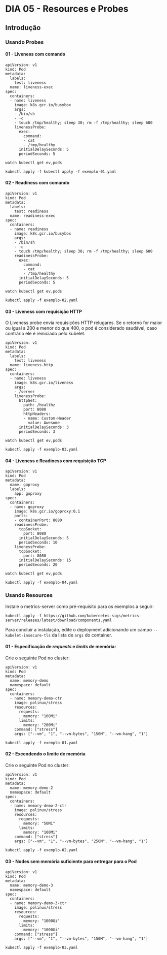 # DIA 05 - Resources e Probes

## Introdução

### Usando Probes

#### 01 - Liveness com comando

```
apiVersion: v1
kind: Pod
metadata:
  labels:
    test: liveness
  name: liveness-exec
spec:
  containers:
  - name: liveness
    image: k8s.gcr.io/busybox
    args:
    - /bin/sh
    - -c
    - touch /tmp/healthy; sleep 30; rm -f /tmp/healthy; sleep 600
    livenessProbe:
      exec:
        command:
        - cat
        - /tmp/healthy
      initialDelaySeconds: 5
      periodSeconds: 5
```

```
watch kubectl get ev,pods
```

```
kubectl apply -f kubectl apply -f exemplo-01.yaml
```

#### 02 - Readiness com comando

```
apiVersion: v1
kind: Pod
metadata:
  labels:
    test: readiness
  name: readiness-exec
spec:
  containers:
  - name: readiness
    image: k8s.gcr.io/busybox
    args:
    - /bin/sh
    - -c
    - touch /tmp/healthy; sleep 30; rm -f /tmp/healthy; sleep 600
    readinessProbe:
      exec:
        command:
        - cat
        - /tmp/healthy
      initialDelaySeconds: 5
      periodSeconds: 5
```

```
watch kubectl get ev,pods
```

```
kubectl apply -f exemplo-02.yaml
```

#### 03 - Liveness com requisição HTTP

O Liveness probe envia requisições HTTP relugares. Se o retorno for maior ou igual a 200 e menor do que 400, o pod é considerado saudável, caso contrário ele é reiniciado pelo kubelet.

```
apiVersion: v1
kind: Pod
metadata:
  labels:
    test: liveness
  name: liveness-http
spec:
  containers:
  - name: liveness
    image: k8s.gcr.io/liveness
    args:
    - /server
    livenessProbe:
      httpGet:
        path: /healthz
        port: 8080
        httpHeaders:
        - name: Custom-Header
          value: Awesome
      initialDelaySeconds: 3
      periodSeconds: 3
```

```
watch kubectl get ev,pods
```

```
kubectl apply -f exemplo-03.yaml
```

#### 04 - Liveness e Readiness com requisição TCP

```
apiVersion: v1
kind: Pod
metadata:
  name: goproxy
  labels:
    app: goproxy
spec:
  containers:
  - name: goproxy
    image: k8s.gcr.io/goproxy:0.1
    ports:
    - containerPort: 8080
    readinessProbe:
      tcpSocket:
        port: 8080
      initialDelaySeconds: 5
      periodSeconds: 10
    livenessProbe:
      tcpSocket:
        port: 8080
      initialDelaySeconds: 15
      periodSeconds: 20
```

```
watch kubectl get ev,pods
```

```
kubectl apply -f exemplo-04.yaml
```

### Usando Resources

Instale o metrics-server como pré-requisito para os exemplos a seguir:

```
kubectl apply -f https://github.com/kubernetes-sigs/metrics-server/releases/latest/download/components.yaml
```

Para concluir a instalação, edite o deployment adicionando um campo `--kubelet-insecure-tls` da lista de `args` do container.

#### 01 - Especificação de *requests* e *limits* de memória:


Crie o seguinte Pod no cluster:

```
apiVersion: v1
kind: Pod
metadata:
  name: memory-demo
  namespace: default
spec:
  containers:
  - name: memory-demo-ctr
    image: polinux/stress
    resources:
      requests:
        memory: "100Mi"
      limits:
        memory: "200Mi"
    command: ["stress"]
    args: ["--vm", "1", "--vm-bytes", "150M", "--vm-hang", "1"]
```

```
kubectl apply -f exemplo-01.yaml
```

#### 02 - Excendendo o limite de memória

Crie o seguinte Pod no cluster:

```
apiVersion: v1
kind: Pod
metadata:
  name: memory-demo-2
  namespace: default
spec:
  containers:
  - name: memory-demo-2-ctr
    image: polinux/stress
    resources:
      requests:
        memory: "50Mi"
      limits:
        memory: "100Mi"
    command: ["stress"]
    args: ["--vm", "1", "--vm-bytes", "250M", "--vm-hang", "1"]
```

```
kubectl apply -f exemplo-02.yaml
```

#### 03 - Nodes sem memória suficiente para entregar para o Pod

```
apiVersion: v1
kind: Pod
metadata:
  name: memory-demo-3
  namespace: default
spec:
  containers:
  - name: memory-demo-3-ctr
    image: polinux/stress
    resources:
      requests:
        memory: "1000Gi"
      limits:
        memory: "1000Gi"
    command: ["stress"]
    args: ["--vm", "1", "--vm-bytes", "150M", "--vm-hang", "1"]
```

```
kubectl apply -f exemplo-03.yaml
```



